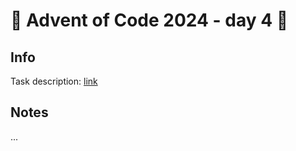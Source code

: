 # 🎄 Advent of Code 2024 - day 4 🎄

## Info

Task description: [link](https://adventofcode.com/2024/day/4)

## Notes

...